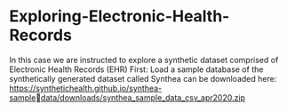 # Exploring-Electronic-Health-Records
In this case we are instructed to explore a synthetic dataset comprised of Electronic Health Records (EHR)
First: Load a sample database of the synthetically generated dataset called Synthea can be downloaded here: 
https://synthetichealth.github.io/synthea-sampledata/downloads/synthea_sample_data_csv_apr2020.zip
